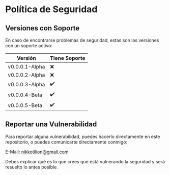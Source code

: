 # Política de Seguridad

## Versiones con Soporte

En caso de encontrarse problemas de seguridad, estas son las versiones con un soporte activo:

|     Versión      |    Tiene Soporte   |
| ---------------- | ------------------ |
|  v0.0.0.1-Alpha  |        :x:         |
|  v0.0.0.2-Alpha  |        :x:         |
|  v0.0.0.3-Alpha  | :heavy_check_mark: |
|  v0.0.0.4-Beta   | :heavy_check_mark: |
|  v0.0.0.5-Beta   | :heavy_check_mark: |

## Reportar una Vulnerabilidad

Para reportar alguna vulnerabilidad, puedes hacerlo directamente en este repositorio, o puedes comunicarte directamente conmigo:

E-Mail: nikkotilion@gmail.com

Debes explicar qué es lo que crees que está vulnerando la seguridad y será resuelto lo antes posible.

